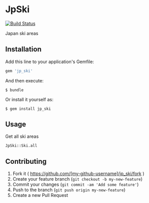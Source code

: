 # JpSki

[![Build Status](https://travis-ci.org/tsmsogn/jp_ski.svg?branch=master)](https://travis-ci.org/tsmsogn/jp_ski)

Japan ski areas

## Installation

Add this line to your application's Gemfile:

```ruby
gem 'jp_ski'
```

And then execute:

    $ bundle

Or install it yourself as:

    $ gem install jp_ski

## Usage

Get all ski areas

    JpSki::Ski.all

## Contributing

1. Fork it ( https://github.com/[my-github-username]/jp_ski/fork )
2. Create your feature branch (`git checkout -b my-new-feature`)
3. Commit your changes (`git commit -am 'Add some feature'`)
4. Push to the branch (`git push origin my-new-feature`)
5. Create a new Pull Request
